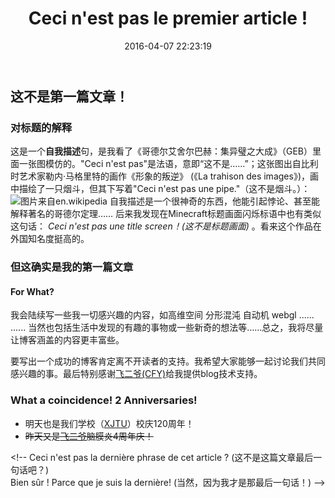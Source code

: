 ﻿---
title: Ceci n'est pas le premier article ! 
date: 2016-04-07 22:23:19
tags: 
- 自我描述
- 杂记  
excerpt: 这不是第一篇文章！？但这确实是我的第一篇文章。对标题与自我描述句的解释...
index_img: https://upload.wikimedia.org/wikipedia/en/b/b9/MagrittePipe.jpg
---
## 这不是第一篇文章！
### 对标题的解释
这是一个**自我描述**句，是我看了《哥德尔艾舍尔巴赫：集异璧之大成》（GEB）里面一张图模仿的。"Ceci n'est pas"是法语，意即“这不是……”；这张图出自比利时艺术家勒内·马格里特的画作《形象的叛逆》 (《La trahison des images》)，画中描绘了一只烟斗，但其下写着"Ceci n'est pas une pipe."（这不是烟斗。）：![图片来自en.wikipedia](https://upload.wikimedia.org/wikipedia/en/b/b9/MagrittePipe.jpg)
自我描述是一个很神奇的东西，他能引起悖论、甚至能解释著名的哥德尔定理……
后来我发现在Minecraft标题画面闪烁标语中也有类似这句话： *Ceci n'est pas une title screen！(这不是标题画面)* 。看来这个作品在外国知名度挺高的。

### 但这确实是我的第一篇文章
  #### For What?
<!--more-->
我会陆续写一些我一切感兴趣的内容，如高维空间 分形混沌 自动机 webgl ......
......
当然也包括生活中发现的有趣的事物或一些新奇的想法等……总之，我将尽量让博客涵盖的内容更丰富些。

要写出一个成功的博客肯定离不开读者的支持。我希望大家能够一起讨论我们共同感兴趣的事。最后特别感谢[飞二爷(CFY)](https://hadroncfy.com/)给我提供blog技术支持。
### What a coincidence! 2 Anniversaries!
- 明天也是我们学校（[XJTU](http://www.xjtu.edu.cn/)）校庆120周年！
- ~~昨天又是[飞二爷](https://hadroncfy.com/)脑膜炎4周年庆！~~


<p class="likecode">&lt;!--
Ceci n'est pas la dernière phrase de cet article ? (这不是这篇文章最后一句话吧？)
<br/>Bien sûr ! Parce que je suis la dernière! (当然，因为我才是那最后一句话！)
--></p>